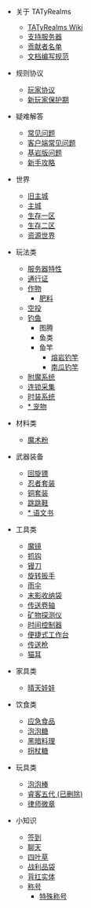 * 关于 TATyRealms
    - [TATyRealms Wiki](README.md)
    - [支持服务器](donate.md)
	- [贡献者名单](contribute.md)
	- [文档编写规范](norm.md)

* 规则协议
	- [玩家协议](./rule/agreement.md)
	- [新玩家保护期](./rule/NewPlayerProtectionPeriod.md)

* 疑难解答
    - [常见问题](/Help/help.md)
    - [客户端常见问题](/Help/client.md)
    - [基岩版问题](/Help/BEHELP.md)
    - [新手攻略](/Help/strategy.md)
	
* 世界
	- [旧主城](/World/old_spawn)
	- [主城](/World/spawn)
	- [生存一区](/World/otd_doungeon)
	- [生存二区](/World/world)
	- [资源世界](/World/world_terra)
		
* 玩法类
	- [服务器特性](Play/peculiarity/README)
	- [通行证](/Play/battlepass/README)
	- [作物](/Play/Corps/README)
		- [肥料](/Play/Corps/fertilizer.md)
	- [空投](/Play/CrazyEnvoys/README)
	- [钓鱼](/Play/fishing/README)
		* 图腾
		* 鱼类
		* 鱼竿
			- [熔岩钓竿](/Play/fishing/rod/lava_rod/README)
			- [南瓜钓竿](/Play/fishing/rod/pumpkin_rod/README)
	- [附魔系统](/Play/enchants/README.md)
	- [连锁采集](/Play/veinminer/veinminer)
	- [时装系统](/Play/CosPlay/README)
	- [* 宠物](/Play/mcpets/README)

* 材料类

    - [<span class="item-magic_powder"></span> 魔术粉](/materials/magic_powder/README.md)

* 武器装备
	- [<span class="item-boomerang"></span> 回旋镖](/equi/boomerang/README)
	- [忍者套装](/equi/ninja/README)
	- [铜套装](/equi/copper/README.md)
	- [跳跳鞋](/equi/jump_boot/README.md)
	- [* 语文书](/equi/chinese_book/README.md)

* 工具类
	- [<span class="item-mirror"></span> 魔镜](tools/mirror/README)
	- [抓钩](tools/grapnel/README.md)
	- [<span class="item-trowel"></span> 镘刀](tools/trowel/README.md)
	- [旋转扳手](tools/rotation_wrench/README.md)
	- [雨伞](/tools/umbrella/README.md)
	- [<span class="item-ender_storage_bag"></span> 末影收纳袋](/tools/ender_storage_bag/README.md)
	- [<span class="item-transfer_reel"></span> 传送卷轴](/tools/transfer_reel/README.md)
	- [<span class="item-mineral_detectorl"></span> 矿物探测仪](/tools/mineral_detector/README.md)
	- [<span class="item-time_controller"></span> 时间控制器](/tools/time_controller/README.md)
	- [<span class="item-portable_craft_table"></span> 便捷式工作台](/tools/portable_craft_table/README.md)
	- [传送枪](/tools/portal_gun/README.md)
	- [<span class="item-cat_ear"></span> 猫耳](/tools/cat_ear/README.md)

* 家具类
	- [晴天娃娃](furniture/sunny_doll/README.md)

* 饮食类
	- [<span class="item-paimon"></span> 应急食品](/food/paimon/README.md)
	- [泡泡糖](/food/bubble_gum/README.md)
	- [<span class="item-dark_cuisine"></span> 黑暗料理](food/dark_cuisine/README.md)
	- [<span class="item-candy_cane"></span> 拐杖糖](food/candy_cane/README.md)

* 玩具类
	- [泡泡棒](/toys/bubble_wand/README.md)
	- [睿客五代 (已删除)](/toys/RuiKeWuDai/README.md)
	- [律师微章](toys/attorney_badge/README.md)

* 小知识
	- [签到](/tips/signin/README)
	- [聊天](/tips/chat/README)
	- [四叶草](/tips/four_leaf_clover/README.md)
	- [战利品袋](tips/loot_bag/README.md)
	- [背扛实体](/tips/carry/README)
	- [称号](/tips/NameTag/README)
		- [特殊称号](/tips/NameTag/Tag.md)